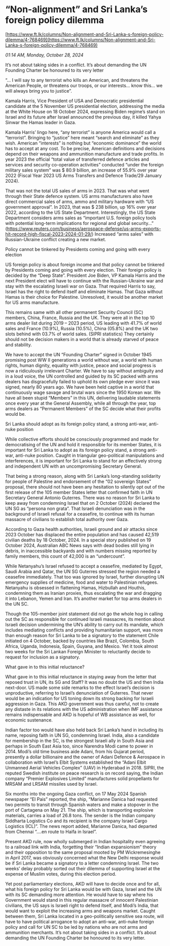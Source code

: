 # “Non-alignment” and Sri Lanka’s foreign policy dilemma

[https://www.ft.lk/columns/Non-alignment-and-Sri-Lanka-s-foreign-policy-dilemma/4-768469](https://www.ft.lk/columns/Non-alignment-and-Sri-Lanka-s-foreign-policy-dilemma/4-768469)

*01:14 AM, Monday, October 28, 2024*

It’s not about taking sides in a conflict. It’s about demanding the UN Founding Charter be honoured to its very letter

“… I will say to any terrorist who kills an American, and threatens the American People, or threatens our troops, or our interests… know this… we will always bring you to justice”.

Kamala Harris, Vice President of USA and Democratic presidential candidate at the 5 November US presidential election, addressing the media at the White House on 18 October 2024, expressing Biden regime’s stand on Israel and its future after Israel announced the previous day, it killed Yahya Sinwar the Hamas leader in Gaza.

Kamala Harris’ lingo here, “any terrorist” is anyone America would call a “terrorist”. Bringing to “justice” here meant “search and eliminate” as they wish. American “interests” is nothing but “economic dominance” the world has to accept at any cost. To be precise, American definitions and decisions depend on their weapons and ammunition manufacture and trade profits. In year 2023 the official “total value of transferred defence articles and services and security co-operation activities” conducted “under the foreign military sales system” was $ 80.9 billion, an increase of 55.9% over year 2022 (Fiscal Year 2023 US Arms Transfers and Defence Trade/29 January 2024).

That was not the total US sales of arms in 2023. That was what went through their State defence system. US arms manufacturers also have direct commercial sales of arms, ammo and military hardware with “US government approval”. In 2023, that was $ 238 billion, up 16% over year 2022, according to the US State Department. Interestingly, the US State Department considers arms sales as “important U.S. foreign policy tools with potential long-term implications for regional and global security…” (https://www.reuters.com/business/aerospace-defense/us-arms-exports-hit-record-high-fiscal-2023-2024-01-29/) Increased “arms sales” with Russian-Ukraine conflict creating a new market.

Policy cannot be tinkered by Presidents coming and going with every election

US foreign policy is about foreign income and that policy cannot be tinkered by Presidents coming and going with every election. Their foreign policy is decided by the “Deep State”. President Joe Biden, VP Kamala Harris and the next President elect will have to continue with the Russian-Ukraine war and stay with the escalating Israeli war on Gaza. That required Harris to say, Israel has the right to defend itself and eliminate Hamas. That Gaza without Hamas is their choice for Palestine. Unresolved, it would be another market for US arms manufacture.

This remains same with all other permanent Security Council (SC) members, China, France, Russia and the UK. They were all in the top 10 arms dealer list during 2019 – 2023 period, US leading with 41.7% of world sales and France (10.9%), Russia (10.5%), China (05.8%) and the UK two slots behind with 03.7% of world sales. (SIPRI statistics) They certainly should not be decision makers in a world that is already starved of peace and stability.

We have to accept the UN “Founding Charter” signed in October 1945 promising post WW II generations a world without war, a world with human rights, human dignity, equality with justice, peace and social progress is now a ridiculously irrelevant Charter. We have to say without ambiguity and in a loud voice, the UN controlled and guided by its SC packed with arms dealers has disgracefully failed to uphold its own pledge ever since it was signed, nearly 80 years ago. We have been held captive in a world that continuously wage savage and brutal wars since the 1950 Korean war. We have all been stupid “Members” in this UN, delivering laudable statements once every year at the General Assembly, while all through the year, top arms dealers as “Permanent Members” of the SC decide what their profits would be.

Sri Lanka should adopt as its foreign policy stand, a strong anti-war, anti-nuke position

While collective efforts should be consciously programmed and made for democratising of the UN and hold it responsible for its member States, it is important for Sri Lanka to adopt as its foreign policy stand, a strong anti-war, anti-nuke position. Caught in triangular geo-political manipulations and interferences, it is important for Sri Lanka to stand for an effectively strong and independent UN with an uncompromising Secretary General.

That being a strong reason, along with Sri Lanka’s long-standing solidarity for people of Palestine and endorsement of the “02 sovereign States” proposal, there should not have been any hesitation to silently opt out of the first release of the 105 member States letter that confirmed faith in UN Secretary General Antonio Guterres. There was no reason for Sri Lanka to keep away from condemning Israel that on 2 October (2024) declared the UN SG as “persona non grata”. That Israeli denunciation was in the background of Israeli refusal for a ceasefire, to continue with its human massacre of civilians to establish total authority over Gaza.

According to Gaza health authorities, Israeli ground and air attacks since 2023 October has displaced the entire population and has caused 42,519 civilian deaths by 18 October, 2024. In a special story published on 19 October 2024, Australian ABC News says with dead bodies still lying in debris, in inaccessible backyards and with numbers missing reported by family members, this count of 42,000 is an “undercount”.

While Netanyahu’s Israel refused to accept a ceasefire, mediated by Egypt, Saudi Arabia and Qatar, the UN SG Guterres stressed the region needed a ceasefire immediately. That too was ignored by Israel, further disrupting UN emergency supplies of medicine, food and water to Palestinian refugees. Netanyahu is obsessed in flattening Hamas, Hizbullah and Houthis, condemning them as Iranian proxies, thus escalating the war and dragging it into Lebanon, Yemen and Iran. It’s another market for top arms dealers in the UN SC.

Though the 105-member joint statement did not go the whole hog in calling out the SC as responsible for continued Israeli massacres, its mention about Israeli decision undermining the UN’s ability to carry out its mandate, which includes mediating conflicts and providing humanitarian support, was more than enough reason for Sri Lanka to be a signatory to the statement Chile initiated on 4 October, backed by countries like Brazil, Colombia, South Africa, Uganda, Indonesia, Spain, Guyana, and Mexico. Yet it took almost two weeks for the Sri Lankan Foreign Minister to reluctantly decide to request for inclusion as a signatory.

What gave in to this initial reluctance?

What gave in to this initial reluctance in staying away from the letter that reposed trust in UN, its SG and Staff? It was no doubt the US and then India next-door. US made some side remarks to the effect Israel’s decision is unproductive, referring to Israel’s denunciation of Guterres. That never would be an indication for US toning down its strong backing for Israeli aggression in Gaza. This AKD government was thus careful, not to create any distaste in its relations with the US administration when IMF assistance remains indispensable and AKD is hopeful of WB assistance as well, for economic sustenance.

Indian factor too would have also held back Sri Lanka’s hand in including its name, reposing faith in UN SG, condemning Israel. India, also a candidate for membership in the SC, is the strongest Israeli ally in South Asia and perhaps in South East Asia too, since Narendra Modi came to power in 2014. Modi’s old time business aide Adani, from his Gujarat period, presently a dollar billionaire and the owner of Adani Defence & Aerospace in collaboration with Israel’s Elbit Systems established the “Adani Elbit Unmanned Aerial Vehicles Complex” (UAV) in Hyderabad in 2018. SIPRI, the reputed Swedish institute on peace research is on record saying, the Indian company “Premier Explosives Limited” manufactures solid propellants for MRSAM and LRSAM missiles used by Israel.

Six months into the ongoing Gaza conflict, on 17 May 2024 Spanish newspaper “El Pais” reported, the ship, “Marianne Danica had requested two permits to transit through Spanish waters and make a stopover in the port of Cartagena on May 21. The ship, which is transporting explosive materials, carries a load of 26.8 tons. The sender is the Indian company Siddharta Logistics Co and its recipient is the company Israel Cargo Logistics (ICL)”. The news report added, Marianne Danica, had departed from Chennai “….en route to Haifa in Israel”.

Present AKD rule, now wholly submerged in Indian hospitality even agreeing to a railroad link with India, forgetting their “Indian expansionism” theory and their opposition to the same proposal mooted by PM Wickremesinghe in April 2017, was obviously concerned what the New Delhi response would be if Sri Lanka became a signatory to a letter condemning Israel. The two weeks’ delay probably sorted out their dilemma of supporting Israel at the expense of Muslim votes, during this election period.

Yet post parliamentary elections, AKD will have to decide once and for all, what his foreign policy for Sri Lanka would be with Gaza, Israel and the UN with its SC demanding more attention. He would have to say where his Government would stand in this regular massacre of innocent Palestinian civilians, the US says is Israeli right to defend itself, and Modi’s India, that would want to exploit the increasing arms and weapons market. Caught between them, Sri Lanka located in a geo-politically sensitive sea route, will have to have political arrogance to adopt an anti-war, anti-nuke foreign policy and call for UN SC to be led by nations who are not arms and ammunition merchants. It’s not about taking sides in a conflict. It’s about demanding the UN Founding Charter be honoured to its very letter.

